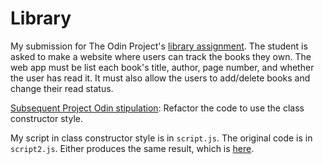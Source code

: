 # Library
My submission for The Odin Project's [library assignment](https://www.theodinproject.com/lessons/node-path-javascript-library).
The student is asked to make a website where users can track the books they own. The web app must be list each book's title, author, page number, and whether the user has read it. It must also allow the users to add/delete books and change their read status. 

[Subsequent Project Odin stipulation](https://www.theodinproject.com/lessons/node-path-javascript-classes): Refactor the code to use the class constructor style. 

My script in class constructor style is in `script.js`. The original code is in `script2.js`. Either produces the same result, which is [here](https://nhsegal.github.io/library/).


